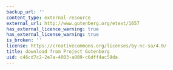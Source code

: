 ```yaml
---
backup_url: ''
content_type: external-resource
external_url: http://www.gutenberg.org/etext/1657
has_external_licence_warning: true
has_external_license_warning: true
is_broken: ''
license: https://creativecommons.org/licenses/by-nc-sa/4.0/
title: download from Project Gutenberg
uid: c46cd7c2-2e7a-4003-a089-c6dff4ac59da
---
```

